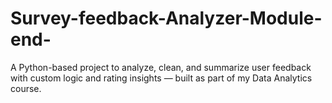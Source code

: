 # Survey-feedback-Analyzer-Module-end-
 A Python-based project to analyze, clean, and summarize user feedback with custom logic and rating insights — built as part of my Data Analytics course.
